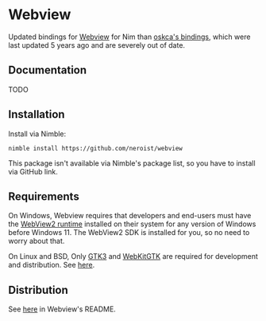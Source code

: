 # Webview

Updated bindings for [Webview](https://github.com/webview/webview) for Nim than [oskca's
bindings](https://github.com/oskca/webview), which were last updated 5 years ago and are
severely out of date.

## Documentation

TODO

## Installation

Install via Nimble:

```
nimble install https://github.com/neroist/webview
```

This package isn't available via Nimble's package
list, so you have to install via GitHub link.

## Requirements

On Windows, Webview requires that developers and end-users must have the [WebView2
runtime](https://developer.microsoft.com/en-us/microsoft-edge/webview2/) installed on their system for any version of Windows before Windows 11. The WebView2 SDK is
installed for you, so no need to worry about that.

On Linux and BSD, Only [GTK3](https://docs.gtk.org/gtk3/) and 
[WebKitGTK](https://webkitgtk.org/) are required for development and distribution.
See [here](https://github.com/webview/webview#linux-and-bsd).

## Distribution

See [here](https://github.com/webview/webview#app-distribution) in Webview's README.